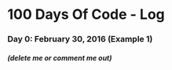 # 100 Days Of Code - Log

### Day 0: February 30, 2016 (Example 1)
##### (delete me or comment me out)



<!-- ##Timesheet template

**Today's Progress**: Fixed CSS, worked on canvas functionality for the app.

**Thoughts:** I really struggled with CSS, but, overall, I feel like I am slowly getting better at it. Canvas is still new for me, but I managed to figure out some basic functionality.

**Link to work:** [Link](http://www.example.com) -->
